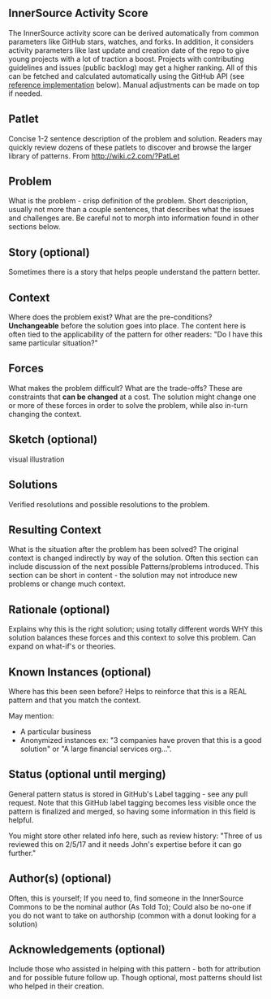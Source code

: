 ## InnerSource Activity Score

The InnerSource activity score can be derived automatically from common parameters like GitHub stars, watches, and forks. In addition, it considers activity parameters like last update and creation date of the repo to give young projects with a lot of traction a boost.
Projects with contributing guidelines and issues (public backlog) may get a higher ranking. All of this can be fetched and calculated automatically using the GitHub API (see [reference implementation](TODO) below). Manual adjustments can be made on top if needed.

## Patlet
Concise 1-2 sentence description of the problem and solution. Readers may quickly review dozens of these patlets to discover and browse the larger library of patterns. From http://wiki.c2.com/?PatLet

## Problem
What is the problem - crisp definition of the problem. Short description, usually not more than a couple sentences, that describes what the issues and challenges are. Be careful not to morph into information found in other sections below.

## Story (optional)
Sometimes there is a story that helps people understand the pattern better.

## Context
Where does the problem exist? What are the pre-conditions? **Unchangeable** before the solution goes into place. The content here is often tied to the applicability of the pattern for other readers: "Do I have this same particular situation?"

## Forces
What makes the problem difficult? What are the trade-offs? These are constraints that **can be changed** at a cost. The solution might change one or more of these forces in order to solve the problem, while also in-turn changing the context.

## Sketch (optional)
visual illustration

## Solutions
Verified resolutions and possible resolutions to the problem.

## Resulting Context
What is the situation after the problem has been solved? The original context is changed indirectly by way of the solution. Often this section can include discussion of the next possible Patterns/problems introduced. This section can be short in content - the solution may not introduce new problems or change much context.

## Rationale (optional)
Explains why this is the right solution; using totally different words WHY this solution balances these forces and this context to solve this problem. Can expand on what-if's or theories.

## Known Instances (optional)
Where has this been seen before? Helps to reinforce that this is a REAL pattern and that you match the context.

May mention:
* A particular business
* Anonymized instances ex: "3 companies have proven that this is a good solution" or "A large financial services org...". 

## Status (optional until merging)
General pattern status is stored in GitHub's Label tagging - see any pull request. Note that this GitHub label tagging becomes less visible once the pattern is finalized and merged, so having some information in this field is helpful. 

You might store other related info here, such as review history: "Three of us reviewed this on 2/5/17 and it needs John's expertise before it can go further."

## Author(s) (optional)
Often, this is yourself; If you need to, find someone in the InnerSource Commons to be the nominal author (As Told To); Could also be no-one if you do not want to take on authorship (common with a donut looking for a solution)

## Acknowledgements (optional)
Include those who assisted in helping with this pattern - both for attribution and for possible future follow up. Though optional, most patterns should list who helped in their creation.
